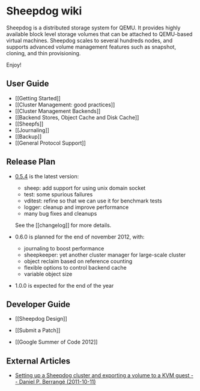 # Sheepdog wiki

Sheepdog is a distributed storage system for QEMU. It provides highly available block level storage volumes that can be attached to QEMU-based virtual machines. Sheepdog scales to several hundreds nodes, and supports advanced volume management features such as snapshot, cloning, and thin provisioning.

Enjoy!

## User Guide

 * [[Getting Started]]
 * [[Cluster Management: good practices]]
 * [[Cluster Management Backends]]
 * [[Backend Stores, Object Cache and Disk Cache]]
 * [[Sheepfs]]
 * [[Journaling]]
 * [[Backup]]
 * [[General Protocol Support]]

## Release Plan

 * [0.5.4](https://github.com/collie/sheepdog/tarball/v0.5.4) is the latest version:
   - sheep: add support for using unix domain socket
   - test: some spurious failures
   - vditest: refine so that we can use it for benchmark tests
   - logger: cleanup and improve performance
   - many bug fixes and cleanups

   See the [[changelog]] for more details.

 * 0.6.0 is planned for the end of november 2012, with:
   - journaling to boost performance
   - sheepkeeper: yet another cluster manager for large-scale cluster
   - object reclaim based on reference counting
   - flexible options to control backend cache
   - variable object size


 * 1.0.0 is expected for the end of the year
 
## Developer Guide
 * [[Sheepdog Design]]
 * [[Submit a Patch]]
 
 * [[Google Summer of Code 2012]]

## External Articles
 * [Setting up a Sheepdog cluster and exporting a volume to a KVM guest -- Daniel P. Berrangé (2011-10-11)](http://berrange.com/posts/2011/10/11/setting-up-a-sheepdog-cluster-and-exporting-a-volume-to-a-kvm-guest/)